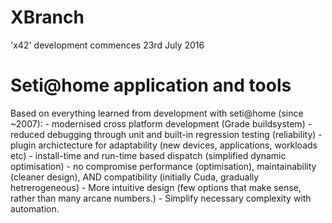 # XBranch
'x42' development commences 23rd July 2016

<h1>Seti@home application and tools</h1>
Based on everything learned from development with seti@home (since ~2007):
- modernised cross platform development (Grade buildsystem)
- reduced debugging through unit and built-in regression testing (reliability)
- plugin archictecture for adaptability (new devices, applications, workloads etc)
- install-time and run-time based dispatch (simplified dynamic optimisation)
- no compromise performance (optimisation), maintainability (cleaner design), AND compatibility (initially Cuda, gradually hetrerogeneous)
- More intuitive design (few options that make sense, rather than many arcane numbers.)
- Simplify necessary complexity with automation.


